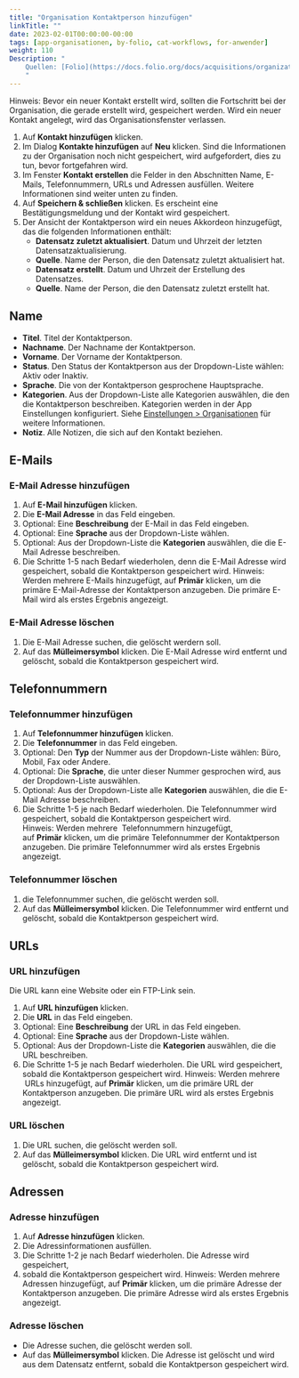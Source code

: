 ```yaml
---
title: "Organisation Kontaktperson hinzufügen"
linkTitle: ""
date: 2023-02-01T00:00:00-00:00
tags: [app-organisationen, by-folio, cat-workflows, for-anwender]
weight: 110
Description: "
    Quellen: [Folio](https://docs.folio.org/docs/acquisitions/organizations/#creating-a-contact-person) & [GBV](https://info.gbv.de/pages/viewpage.action?pageId=842793050)
    "
---
```


Hinweis: Bevor ein neuer Kontakt erstellt wird, sollten die Fortschritt bei der Organisation, die gerade erstellt wird, gespeichert werden. Wird ein neuer Kontakt angelegt, wird das Organisationsfenster verlassen.

1.  Auf **Kontakt hinzufügen** klicken.
2.  Im Dialog **Kontakte hinzufügen** auf **Neu** klicken. Sind die Informationen zu der Organisation noch nicht gespeichert, wird aufgefordert, dies zu tun, bevor fortgefahren wird.
3.  Im Fenster **Kontakt erstellen** die Felder in den Abschnitten Name, E-Mails, Telefonnummern, URLs und Adressen ausfüllen. Weitere Informationen sind weiter unten zu finden.
4.  Auf **Speichern & schließen** klicken. Es erscheint eine Bestätigungsmeldung und der Kontakt wird gespeichert.
5.  Der Ansicht der Kontaktperson wird ein neues Akkordeon hinzugefügt, das die folgenden Informationen enthält:
    * **Datensatz zuletzt aktualisiert**. Datum und Uhrzeit der letzten Datensatzaktualisierung.
    * **Quelle**. Name der Person, die den Datensatz zuletzt aktualisiert hat.
    * **Datensatz erstellt**. Datum und Uhrzeit der Erstellung des Datensatzes.
    * **Quelle**. Name der Person, die den Datensatz zuletzt erstellt hat.

## Name

* **Titel**. Titel der Kontaktperson.
* **Nachname**. Der Nachname der Kontaktperson.
* **Vorname**. Der Vorname der Kontaktperson.
* **Status**. Den Status der Kontaktperson aus der Dropdown-Liste wählen: Aktiv oder Inaktiv.
* **Sprache**. Die von der Kontaktperson gesprochene Hauptsprache.
* **Kategorien**. Aus der Dropdown-Liste alle Kategorien auswählen, die den die Kontaktperson beschreiben. Kategorien werden in der App Einstellungen konfiguriert. Siehe [Einstellungen > Organisationen](https://info.gbv.de/pages/viewpage.action?pageId=842793088) für weitere Informationen.
* **Notiz**. Alle Notizen, die sich auf den Kontakt beziehen.

## E-Mails

### E-Mail Adresse hinzufügen

1.  Auf **E-Mail hinzufügen** klicken.
2.  Die **E-Mail Adresse** in das Feld eingeben.
3.  Optional: Eine **Beschreibung** der E-Mail in das Feld eingeben.
4.  Optional: Eine **Sprache** aus der Dropdown-Liste wählen.
5.  Optional: Aus der Dropdown-Liste die **Kategorien** auswählen, die die E-Mail Adresse beschreiben.
6.  Die Schritte 1-5 nach Bedarf wiederholen, denn die E-Mail Adresse wird gespeichert, sobald die Kontaktperson gespeichert wird. Hinweis: Werden mehrere E-Mails hinzugefügt, auf **Primär** klicken, um die primäre E-Mail-Adresse der Kontaktperson anzugeben. Die primäre E-Mail wird als erstes Ergebnis angezeigt.

### E-Mail Adresse löschen

1.  Die E-Mail Adresse suchen, die gelöscht werdern soll.
2.  Auf das **Mülleimersymbol** klicken. Die E-Mail Adresse wird entfernt und gelöscht, sobald die Kontaktperson gespeichert wird.

## Telefonnummern

### Telefonnummer hinzufügen

1.  Auf **Telefonnummer hinzufügen** klicken.
2.  Die **Telefonnummer** in das Feld eingeben.
3.  Optional: Den **Typ** der Nummer aus der Dropdown-Liste wählen: Büro, Mobil, Fax oder Andere.
4.  Optional: Die **Sprache**, die unter dieser Nummer gesprochen wird, aus der Dropdown-Liste auswählen.
5.  Optional: Aus der Dropdown-Liste alle **Kategorien** auswählen, die die E-Mail Adresse beschreiben.
6.  Die Schritte 1-5 je nach Bedarf wiederholen. Die Telefonnummer wird gespeichert, sobald die Kontaktperson gespeichert wird. Hinweis: Werden mehrere  Telefonnummern hinzugefügt, auf **Primär** klicken, um die primäre Telefonnummer der Kontaktperson anzugeben. Die primäre Telefonnummer wird als erstes Ergebnis angezeigt.

### Telefonnummer löschen

1.  die Telefonnummer suchen, die gelöscht werden soll.
2.  Auf das **Mülleimersymbol** klicken. Die Telefonnummer wird entfernt und gelöscht, sobald die Kontaktperson gespeichert wird.

## URLs

### URL hinzufügen

Die URL kann eine Website oder ein FTP-Link sein.

1.  Auf **URL hinzufügen** klicken.
2.  Die **URL** in das Feld eingeben.
3.  Optional: Eine **Beschreibung** der URL in das Feld eingeben.
4.  Optional: Eine **Sprache** aus der Dropdown-Liste wählen.
5.  Optional: Aus der Dropdown-Liste die **Kategorien** auswählen, die die URL beschreiben.
6.  Die Schritte 1-5 je nach Bedarf wiederholen. Die URL wird gespeichert, sobald die Kontaktperson gespeichert wird. Hinweis: Werden mehrere  URLs hinzugefügt, auf **Primär** klicken, um die primäre URL der Kontaktperson anzugeben. Die primäre URL wird als erstes Ergebnis angezeigt.

### URL löschen

1.  Die URL suchen, die gelöscht werden soll.
2.  Auf das **Mülleimersymbol** klicken. Die URL wird entfernt und ist gelöscht, sobald die Kontaktperson gespeichert wird.

## Adressen

### Adresse hinzufügen

1.  Auf **Adresse hinzufügen** klicken.
2.  Die Adressinformationen ausfüllen.
3.  Die Schritte 1-2 je nach Bedarf wiederholen. Die Adresse wird gespeichert,
4.  sobald die Kontaktperson gespeichert wird. Hinweis: Werden mehrere Adressen hinzugefügt, auf **Primär** klicken, um die primäre Adresse der Kontaktperson anzugeben. Die primäre Adresse wird als erstes Ergebnis angezeigt.

### Adresse löschen

* Die Adresse suchen, die gelöscht werden soll.
* Auf das **Mülleimersymbol** klicken. Die Adresse ist gelöscht und wird aus dem Datensatz entfernt, sobald die Kontaktperson gespeichert wird.
